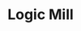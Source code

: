 ---
associated_papers: https://arxiv.org/pdf/2301.00200.pdf
authors: Sebastian Erhardt, Mainak Ghosh, Erik Buunk, Michael E. Rose, Dietmar Harhoff
citation: "@misc{erhardt2022logic,\n      title={Logic Mill - A Knowledge Navigation
  System},\n      author={Sebastian Erhardt and Mainak Ghosh and Erik Buunk and Michael
  E. Rose and Dietmar Harhoff},\n      year={2022},\n      eprint={2301.00200},\n
  \     archivePrefix={arXiv},\n      primaryClass={cs.CL}\n}"
description: 'Logic Mill is a scalable and openly accessible soft- ware system that
  identifies semantically similar documents within either one domain-specific corpus
  or multi-domain corpora. It uses advanced Natural Language Processing (NLP) techniques
  to generate numerical representations of documents. Currently it leverages a large
  pre-trained language model to generate these document representations. The system
  focuses on scientific publications and patent documents and contains more than 200
  million documents. It is easily accessible via a simple Application Programming
  Interface (API) or via a web interface. Moreover, it is continuously being updated
  and can be extended to text corpora from other domains. '
documentation: https://github.com/max-planck-innovation-competition/logic-mill
last_edit: Fri, 01 Dec 2023 12:42:49 GMT
location: https://logic-mill.net/
maintained_by: 'Max Planck Institute for Innovation and Competition, email: team@logic-mill.net'
shortname: logic-mill
tags:
- semantic analysis
terms_of_use: '


  If you use the Logic Mill system, please cite our paper: https://doi.org/10.48550/arXiv.2301.00200'
title: Logic Mill
uuid: 4a3152a3-ec06-4aa9-b92d-eb12779dfdae
---